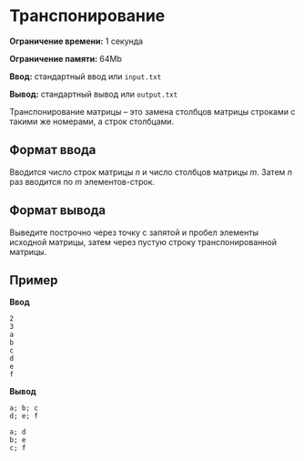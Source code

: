 # Транспонирование

**Ограничение времени:** 1 секунда

**Ограничение памяти:** 64Mb

**Ввод:** стандартный ввод или `input.txt`

**Вывод:** стандартный вывод или `output.txt`

Транспонирование матрицы – это замена столбцов матрицы строками с такими же номерами, а строк столбцами.

## Формат ввода

Вводится число строк матрицы *n* и число столбцов матрицы *m*. Затем *n* раз вводится по *m* элементов-строк.

## Формат вывода

Выведите построчно через точку с запятой и пробел элементы исходной матрицы, затем через пустую строку транспонированной матрицы.

## Пример

**Ввод**
```
2
3
a
b
c
d
e
f
```

**Вывод**
```
a; b; c
d; e; f

a; d
b; e
c; f
```